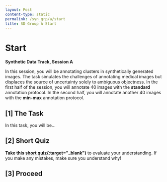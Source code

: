```yaml
---
layout: Post
content-type: static
permalink: /syn_grp/a/start
title: SD Group A Start
---
```


# Start 
**Synthetic Data Track, Session A**

In this session, you will be annotating clusters in synthetically generated images. The task simulates the challenges of annotating medical images but displaces the source of uncertainty solely to ambiguous objectness.
In the first half of the session, you will annotate 40 images with the **standard** annotation protocol. 
In the second half, you will annotate another 40 images with the **min-max** annotation protocol.

## [1] The Task
In this task, you will be...

## [2] Short Quiz
**Take this [short quiz](https://docs.google.com/forms/d/e/1FAIpQLSdJzcB5jnq8lk4uEcsd3FxMVo1syntPm-CTUKSDxfd4a57zqw/viewform?usp=sf_link){:target="_blank")** to evaluate your understanding. If you make any mistakes, make sure you understand why!

## [3] Proceed 
